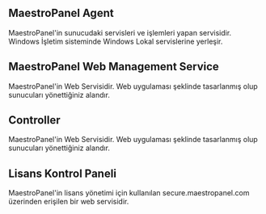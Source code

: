 ## MaestroPanel Agent

MaestroPanel'in sunucudaki servisleri ve işlemleri yapan servisidir. Windows İşletim sisteminde Windows Lokal servislerine yerleşir. 

## MaestroPanel Web Management Service

MaestroPanel'in Web Servisidir. Web uygulaması şeklinde tasarlanmış olup sunucuları yönettiğiniz alandır.

## Controller

MaestroPanel'in Web Servisidir. Web uygulaması şeklinde tasarlanmış olup sunucuları yönettiğiniz alandır.

## Lisans Kontrol Paneli

MaestroPanel'in lisans yönetimi için kullanılan secure.maestropanel.com üzerinden erişilen bir web servisidir.